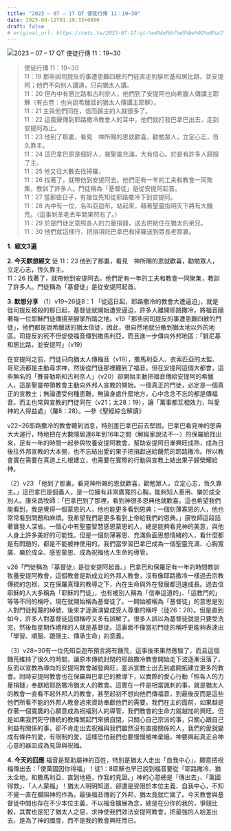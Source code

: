 ```yaml
---
title: "2023 – 07 – 17 QT 使徒行傳 11：19~30"
date: 2025-04-12T01:19:33+0800
draft: false
# original_url: https://cmtc.tw/2023-07-17-qt-%e4%bd%bf%e5%be%92%e8%a1%8c%e5%82%b3-11%ef%bc%9a1930
---
```


![2023 – 07 – 17 QT  使徒行傳 11：19\~30](/images/qt.jpg  "2023 – 07 – 17 QT  使徒行傳 11：19\~30")

> 使徒行傳 11：19\~30  
> 11：19 那些因司提反的事遭患難四散的門徒直走到腓尼基和居比路，並安提阿；他們不向別人講道，只向猶太人講。  
> 11：20 但內中有居比路和古利奈人，他們到了安提阿也向希臘人傳講主耶穌（有古卷：也向說希臘話的猶太人傳講主耶穌）。  
> 11：21 主與他們同在，信而歸主的人就很多了。  
> 11：22 這風聲傳到耶路撒冷教會人的耳中，他們就打發巴拿巴出去，走到安提阿為止。  
> 11：23 他到了那裏，看見　神所賜的恩就歡喜，勸勉眾人，立定心志，恆久靠主。  
> 11：24 這巴拿巴原是個好人，被聖靈充滿，大有信心。於是有許多人歸服了主。  
> 11：25 他又往大數去找掃羅，  
> 11：26 找著了，就帶他到安提阿去。他們足有一年的工夫和教會一同聚集，教訓了許多人。門徒稱為「基督徒」是從安提阿起首。  
> 11：27 當那些日子，有幾位先知從耶路撒冷下到安提阿。  
> 11：28 內中有一位，名叫亞迦布，站起來，藉著聖靈指明天下將有大饑荒。（這事到革老丟年間果然有了。）  
> 11：29 於是門徒定意照各人的力量捐錢，送去供給住在猶太的弟兄。  
> 11：30 他們就這樣行，把捐項託巴拿巴和掃羅送到眾長老那裏。

**1.  經文3遍**

**2. 今天默想經文**
徒 11：23 他到了那裏，看見　神所賜的恩就歡喜，勸勉眾人，立定心志，恆久靠主。  
11：26 找著了，就帶他到安提阿去。他們足有一年的工夫和教會一同聚集，教訓了許多人。門徒稱為「基督徒」是從安提阿起首。

**3. 默想分享**
（1）v19\~26徒8：1 「從這日起，耶路撒冷的教會大遭逼迫」，就是從司提反被殺的那日起，基督徒就開始遭受逼迫，許多人離開耶路撒冷，將福音隨著每一位耶穌門徒傳揚至腳掌所踏之地。v19「那些因司提反的事遭患難四散的門徒」，他們都是說希臘話的猶太信徒，因此，很自然地就分散到猶太地以外的地區。司提反的死不但促使福音傳到撒馬利亞，而且進一步傳向外邦地區：「腓尼基和居比路，並安提阿」（v19）

在安提阿之前，門徒只向猶太人傳福音（v19），撒馬利亞人、衣索匹亞的太監、哥尼流都是主動尋求神，然後從門徒那裡聽到了福音。但在安提阿這個大都會，這些無名的「賽普勒斯和古利奈人」（v20）卻開始主動把福音傳給安提阿的希臘人，這是聖靈帶領教會主動向外邦人宣教的開始。一個真正的門徒，必定是一個真正的宣教士；無論遭受何種患難，無論身處什麼地方，心中念念不忘的都是傳福音。而主也常與宣教的門徒同在（v21；太28：19），讓「萬事都互相效力，叫愛神的人得益處」（羅8：28）。—參《聖經綜合解讀》

v22\~26耶路撒冷的教會聽到消息，特別差巴拿巴前去堅固，巴拿巴看見神的恩典大大運行，特地把在大數隱居達6年到16年之間（解經家說法不一）的保羅給找出來，足有一年的時間一起參與牧養安提阿教會，幫助安提阿日漸興旺成熟，成為日後往外邦宣教的大本營，也不忘結出愛的果子把捐獻送給饑荒的耶路撒冷。所以教會實在需要在真道上扎根建立，也需要在實際的行動與宣教上結出果子歸榮耀給神。

（2）v23 「他到了那裏，看見神所賜的恩就歡喜，勸勉眾人，立定心志，恆久靠主。」這巴拿巴是個義人，是一位擁有非常廣寬的心胸，能夠知人善用、樂於成全別人。康來昌牧師：「巴拿巴到了那裡，看到神很多恩典他就歡喜。這也希望我們能看到，我是覺得一個蒙恩的人，他也能更多看到恩典；一個刻薄寡恩的人，他也常常看到問題和麻煩。我希望我們是更多看到上帝給我們的恩典。」康牧師這段話著實發人深省。一個心中有聖靈智慧感恩蒙恩的人，總是能夠看見神的美意，與他人身上許多美好的可能性。但是一個刻薄寡恩、充滿負面思想情緒的人，看什麼都是有問題的，都是不能被神使用的。我們當學習巴拿巴成為一個聖靈充滿、心胸寬廣、樂於成全、感恩蒙恩、成為祝福他人生命的導管。

v26「門徒稱為『基督徒』是從安提阿起首。」巴拿巴和保羅足有一年的時間教訓牧養安提阿教會，這個教會是新成立的外邦人教會，沒有像耶路撒冷一樣過去宗教傳統的包袱，又在保羅真理的教導之下，內在生命與外在發展都迅速成長。過去信耶穌的人大多稱為「耶穌的門徒」，也有被別人稱為「信奉這道的」、「這教門的」等等不同的稱呼，現在就開始稱為基督徒了。一開始被稱為「基督徒」的意思是別人對門徒輕蔑的綽號，後來才逐漸演變成受人尊重的稱呼（徒26：28）。但是直到如今，許多人對基督徒這個稱呼又多有誤解了。很多人誤以為基督徒就是只要受洗完，然後每星期作禮拜的人就是基督徒。這裏面不像當初門徒的稱呼更能夠表達出「學習、順服、跟隨主、傳承生命」的意義。

（3）v28\~30有一位先知亞迦布預言將有饑荒，這事後來果然應驗了，而且這個饑荒維持了很久的時間，讓原本傳統封閉的耶路撒冷教會開始走下波逐漸沒落了，反而以宣教為導向的安提阿教會越發興旺，差派宣教士出去到處開拓建立更多的教會。同時安提阿教會也在保羅與巴拿巴的教導下，以實際的愛心行動「照各人的力量捐錢」奉獻給耶路撒冷猶太人的教會。這實在一件是相當諷刺的事，就是猶太人的教會一直看不起外邦人的教會，甚至起初不想向他們傳福音，到最後反而是這些他們所看不能的外邦人教會過來資助奉獻他們的需要。我們在主的面前，如果越是存著一個寬廣的心願意成為祝福別人的導管，我們教會的生命力就越加的興旺。但是如果我們死守傳統的教條關起門來搞自閉，只關心自己宗派的事，只關心跟自己利益有關係的事，卻不肯走出去祝福與我們雖然沒有直接關係的人，我們的愛就變成有條件的愛，有限制的愛，這樣恐怕我們也要慢慢被神棄絕，神要興起真正合神心意的器皿成為見證與祝福。

**4. 今天的回應**
福音是幫助屬神的百姓，特別是猶太人走出「自我中心」，願意把祝福傳出去：「使萬國因你得福」！徒1：8耶穌也早已說到福音要從「耶路撒冷、猶太全地，和撒馬利亞，直到地極，作我的見證。」神的心意總是「傳出去」、「萬國得救」、「人人蒙福」！猶太人明明知道，卻還是受限於本位主義、自我中心，不知不覺一直在攔阻神的作為，最後福音傳到了外邦，猶太竟就亡國了。今天教會與基督徒中間也存在不少本位主義，不以福音擴展為念，總是在分你的我的，爭競比較，其實也是犯了猶太人之惡，求神使我們效法安提阿教會，把最強的人給差出去，是為了神的國度，而不是我的教會興旺而已。

